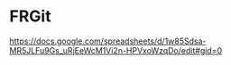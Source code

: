 # FRGit
https://docs.google.com/spreadsheets/d/1w85Sdsa-MR5JLFu9Gs_uRjEeWcM1Vi2n-HPVxoWzqDo/edit#gid=0
